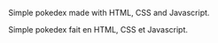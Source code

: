 Simple pokedex made with HTML, CSS and Javascript.


Simple pokedex fait en HTML, CSS et Javascript.

